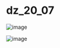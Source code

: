 # dz_20_07


![image](https://github.com/EgorZadoya/dz_20_07/assets/114074294/41f1a243-dac1-4a6b-85d0-21869d91c985)


![image](https://github.com/EgorZadoya/dz_20_07/assets/114074294/8e0efeae-e40f-4603-9124-8d4ee08560e7)
